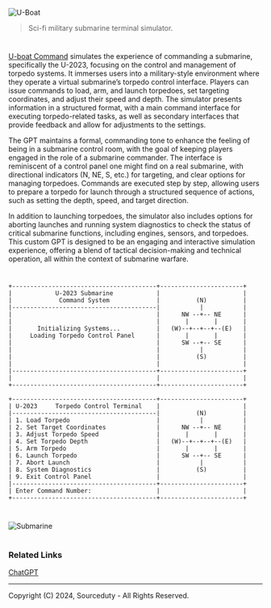 ![U-Boat](https://github.com/user-attachments/assets/582128b9-72ca-4d0f-97bd-e77b0835595b)

> Sci-fi military submarine terminal simulator.

#

[U-boat Command](https://chatgpt.com/g/g-1U8paCAn4-u-boat-command) simulates the experience of commanding a submarine, specifically the U-2023, focusing on the control and management of torpedo systems. It immerses users into a military-style environment where they operate a virtual submarine’s torpedo control interface. Players can issue commands to load, arm, and launch torpedoes, set targeting coordinates, and adjust their speed and depth. The simulator presents information in a structured format, with a main command interface for executing torpedo-related tasks, as well as secondary interfaces that provide feedback and allow for adjustments to the settings.

The GPT maintains a formal, commanding tone to enhance the feeling of being in a submarine control room, with the goal of keeping players engaged in the role of a submarine commander. The interface is reminiscent of a control panel one might find on a real submarine, with directional indicators (N, NE, S, etc.) for targeting, and clear options for managing torpedoes. Commands are executed step by step, allowing users to prepare a torpedo for launch through a structured sequence of actions, such as setting the depth, speed, and target direction.

In addition to launching torpedoes, the simulator also includes options for aborting launches and running system diagnostics to check the status of critical submarine functions, including engines, sensors, and torpedoes. This custom GPT is designed to be an engaging and interactive simulation experience, offering a blend of tactical decision-making and technical operation, all within the context of submarine warfare.

#

```
+----------------------------------------+-----------------------+
|            U-2023 Submarine            |                       |
|             Command System             |          (N)          |
|----------------------------------------|           |           |
|                                        |      NW --+-- NE      |
|                                        |       |       |       |
|       Initializing Systems...          |   (W)--+--+--+--(E)   |
|     Loading Torpedo Control Panel      |       |       |       |
|                                        |      SW --+-- SE      |
|                                        |           |           |
|                                        |          (S)          |
|                                        |                       |
|----------------------------------------+-----------------------+
|                                        |                       |
+----------------------------------------+-----------------------+

+----------------------------------------+-----------------------+
| U-2023     Torpedo Control Terminal    |                       |
|----------------------------------------|          (N)          |
| 1. Load Torpedo                        |           |           |
| 2. Set Target Coordinates              |      NW --+-- NE      |
| 3. Adjust Torpedo Speed                |       |       |       |
| 4. Set Torpedo Depth                   |   (W)--+--+--+--(E)   |
| 5. Arm Torpedo                         |       |       |       |
| 6. Launch Torpedo                      |      SW --+-- SE      |
| 7. Abort Launch                        |           |           |
| 8. System Diagnostics                  |          (S)          |
| 9. Exit Control Panel                  |                       |
|----------------------------------------+-----------------------+
| Enter Command Number:                  |                       |
+----------------------------------------+-----------------------+

```

#

![Submarine](https://github.com/user-attachments/assets/be6da77f-fe51-4307-ada5-cbdb153da9d6)

#
### Related Links

[ChatGPT](https://github.com/sourceduty/ChatGPT)

***
Copyright (C) 2024, Sourceduty - All Rights Reserved.
